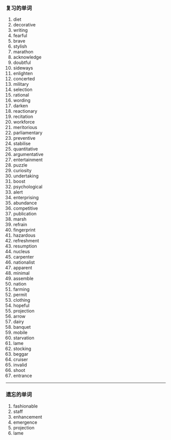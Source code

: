 ### 复习的单词

1.   diet
2.   decorative
3.   writing
4.   fearful
5.   brave
6.   stylish
7.   marathon
8.   acknowledge
9.   doubtful
10.   sideways
11.   enlighten
12.   concerted
13.   military
14.   selection
15.   rational
16.   wording
17.   darken
18.   reactionary
19.   recitation
20.   workforce
21.   meritorious
22.   parliamentary
23.   preventive
24.   stabilise
25.   quantitative
26.   argumentative
27.   entertainment
28.   puzzle
29.   curiosity
30.   undertaking
31.   boost
32.   psychological
33.   alert
34.   enterprising
35.   abundance
36.   competitive
37.   publication
38.   marsh
39.   refrain
40.   fingerprint
41.   hazardous
42.   refreshment
43.   resumption
44.   nucleus
45.   carpenter
46.   nationalist
47.   apparent
48.   minimal
49.   assemble
50.   nation
51.   farming
52.   permit
53.   clothing
54.   hopeful
55.   projection
56.   arrow
57.   dairy
58.   banquet
59.   mobile
60.   starvation
61.   lame
62.   stocking
63.   beggar
64.   cruiser
65.   invalid
66.   shoot
67.   entrance

------



### 遗忘的单词

1.   fashionable
2.   staff
3.   enhancement
4.   emergence
5.   projection
6.   lame

### 